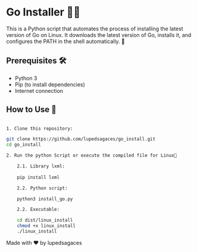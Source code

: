 # Go Installer 🐹🚀

This is a Python script that automates the process of installing the latest version of Go on Linux. It downloads the latest version of Go, installs it, and configures the PATH in the shell automatically. 🎉

## Prerequisites 🛠️

- Python 3
- Pip (to install dependencies)
- Internet connection

## How to Use 📖


```bash

1. Clone this repository: 

git clone https://github.com/lupedsagaces/go_install.git
cd go_install

2. Run the python Script or execute the compiled file for Linux🚀

    2.1. Library lxml:    
    
    pip install lxml

    2.2. Python script:

    python3 install_go.py

    2.2. Executable:

    cd dist/linux_install
    chmod +x linux_install
    ./linux_install

```

Made with ❤️ by lupedsagaces
